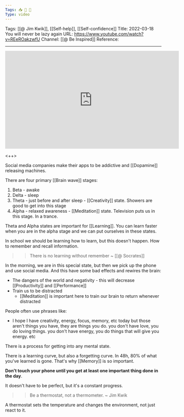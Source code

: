 ```yaml
---
Tags: 📥 🎥 🔴
Type: video
---
```


Tags: [[@ Jim Kwik]], [[Self-help]], [[Self-confidence]]
Title: 2022-03-18 You will never be lazy again
URL: https://www.youtube.com/watch?v=REeROakzwfU
Channel: [[@ Be Inspired]]
Reference: 

---

<center>
	<iframe width="560" height="315" src="https://www.youtube.com/embed/REeROakzwfU" frameborder="0" allow="accelerometer; autoplay; encrypted-media; gyroscope; picture-in-picture" allow-fullscreen></iframe>
</center>

<++>

Social media companies make their apps to be addictive and [[Dopamine]] releasing machines.

There are four primary [[Brain wave]] stages:
1. Beta - awake
2. Delta - sleep
3. Theta  - just before and after sleep - [[Creativity]] state. Showers are good to get into this stage
4. Alpha - relaxed awareness - [[Meditation]] state. Television puts us in this stage. In a trance.

Theta and Alpha states are important for [[Learning]]. You can learn faster when you are in the alpha stage and we can put ourselves in these states.

In school we should be learning how to learn, but this doesn't happen. How to remember and recall information.

>> There is no learning without remember
>> ~ [[@ Socrates]]

In the morning, we are in this special state, but then we pick up the phone and use social media. And this have some bad effects and rewires the brain:

- The dangers of the world and negativity - this will decrease [[Productivity]] and [[Performance]]
- Train us to be distracted
	- [[Meditation]] is important here to train our brain to return whenever distracted


People often use phrases like:
- I hope I have creativity, energy, focus, memory, etc today
but those aren't things you have, they are things you do. you don't have love, you do loving things. you don't have energy, you do things that will give you energy. etc

There is a process for getting into any mental state.

There is a learning curve, but also a forgetting curve. In 48h,  80% of what you've learned is gone. That's why [[Memory]] is so important.

**Don't touch your phone until you get at least one important thing done in the day**.

It doesn't have to be perfect, but it's a constant progress.

>> Be a thermostat, not a thermometer.
>> ~ Jim Kwik

A thermostat sets the temperature and changes the environment, not just react to it.